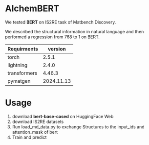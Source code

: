 # AlchemBERT
We tested **BERT** on IS2RE task of Matbench Discovery.

We described the structural information in natural language and then performed a regression from 768 to 1 on BERT.

Requirments|version
------|-----
  torch|2.5.1
  lightning| 2.4.0
  transformers| 4.46.3
  pymatgen| 2024.11.13

# Usage 
1. download **bert-base-cased** on HuggingFace Web
2. download IS2RE datasets 
3. Run load_md_data.py to exchange Structures to the input_ids and attention_mask of bert 
4. Train and predict
